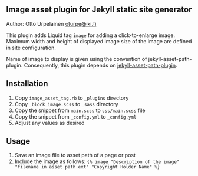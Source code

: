 ## Image asset plugin for Jekyll static site generator

Author: Otto Urpelainen <oturpe@iki.fi>

This plugin adds Liquid tag `image` for adding a click-to-enlarge image.
Maximum width and height of displayed image size of the image are defined in
site configuration.

Name of image to display is given using the convention
of jekyll-asset-path-plugin. Consequently, this plugin depends on
[jekyll-asset-path-plugin][asset-path].

[asset-path]: https://github.com/samrayner/jekyll-asset-path-plugin

## Installation
1. Copy `image_asset_tag.rb` to `_plugins` directory
2. Copy `_block_image.scss` to `_sass` directory
3. Copy the snippet from `main.scss` to `css/main.scss` file
4. Copy the snippet from `_config.yml` to `_config.yml`
5. Adjust any values as desired

## Usage
1. Save an image file to asset path of a page or post
2. Include the image as follows: `{% image "Description of the image" "filename in asset path.ext" "Copyright Holder Name" %}`
